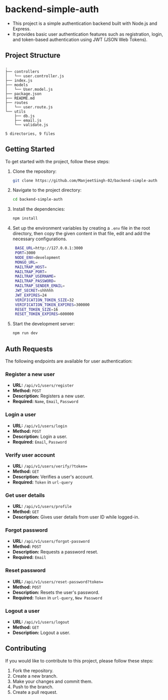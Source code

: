 # backend-simple-auth

- This project is a simple authentication backend built with Node.js and Express.
- It provides basic user authentication features such as registration, login, and token-based authentication using JWT (JSON Web Tokens).

## Project Structure

```
.
├── controllers
│   └── user.controller.js
├── index.js
├── models
│   └── User.model.js
├── package.json
├── README.md
├── routes
│   └── user.route.js
└── utils
    ├── db.js
    ├── email.js
    └── validate.js

5 directories, 9 files
```

## Getting Started

To get started with the project, follow these steps:

1. Clone the repository:
   ```sh
   git clone https://github.com/ManjeetSingh-02/backend-simple-auth
   ```
2. Navigate to the project directory:
   ```sh
   cd backend-simple-auth
   ```
3. Install the dependencies:
   ```sh
   npm install
   ```
4. Set up the environment variables by creating a `.env` file in the root directory, then copy the given content in that file, edit and add the necessary configurations.
   ```sh
    BASE_URL=http://127.0.0.1:3000
    PORT=3000
    NODE_ENV=development
    MONGO_URL=
    MAILTRAP_HOST=
    MAILTRAP_PORT=
    MAILTRAP_USERNAME=
    MAILTRAP_PASSWORD=
    MAILTRAP_SENDER_EMAIL=
    JWT_SECRET=shhhhh
    JWT_EXPIRES=24
    VERIFICATION_TOKEN_SIZE=32
    VERIFICATION_TOKEN_EXPIRES=300000
    RESET_TOKEN_SIZE=16
    RESET_TOKEN_EXPIRES=600000
   ```
5. Start the development server:
   ```sh
   npm run dev
   ```

## Auth Requests

The following endpoints are available for user authentication:

### Register a new user

- **URL:** `/api/v1/users/register`
- **Method:** `POST`
- **Description:** Registers a new user.
- **Required:** `Name`, `Email`, `Password`

### Login a user

- **URL:** `/api/v1/users/login`
- **Method:** `POST`
- **Description:** Login a user.
- **Required:** `Email`, `Password`

### Verify user account

- **URL:** `/api/v1/users/verify/?token=`
- **Method:** `GET`
- **Description:** Verifies a user's account.
- **Required:** `Token` in `url-query`

### Get user details

- **URL:** `/api/v1/users/profile`
- **Method:** `GET`
- **Description:** Gives user details from user ID while logged-in.

### Forgot password

- **URL:** `/api/v1/users/forgot-password`
- **Method:** `POST`
- **Description:** Requests a password reset.
- **Required:** `Email`

### Reset password

- **URL:** `/api/v1/users/reset-password?token=`
- **Method:** `POST`
- **Description:** Resets the user's password.
- **Required:** `Token` in `url-query`, `New Password`

### Logout a user

- **URL:** `/api/v1/users/logout`
- **Method:** `GET`
- **Description:** Logout a user.

## Contributing

If you would like to contribute to this project, please follow these steps:

1. Fork the repository.
2. Create a new branch.
3. Make your changes and commit them.
4. Push to the branch.
5. Create a pull request.
